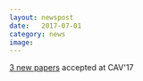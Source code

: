 ```yaml
---
layout: newspost
date:   2017-07-01
category: news
image: 
---
```


[3 new papers]({{"/publications"|relative_url}}) accepted at CAV'17